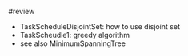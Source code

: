 #review
+ TaskScheduleDisjointSet: how to use disjoint set
+ TaskScheudle1: greedy algorithm
+ see also MinimumSpanningTree
